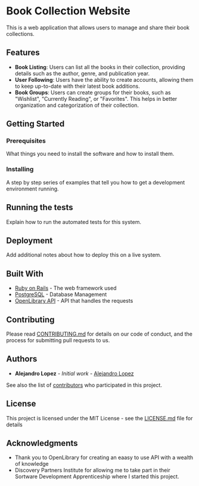 # Book Collection Website

This is a web application that allows users to manage and share their book collections. 

## Features

- **Book Listing**: Users can list all the books in their collection, providing details such as the author, genre, and publication year.
- **User Following**: Users have the ability to create accounts, allowing them to keep up-to-date with their latest book additions.
- **Book Groups**: Users can create groups for their books, such as "Wishlist", "Currently Reading", or "Favorites". This helps in better organization and categorization of their collection.

## Getting Started



### Prerequisites

What things you need to install the software and how to install them.

### Installing

A step by step series of examples that tell you how to get a development environment running.

## Running the tests

Explain how to run the automated tests for this system.

## Deployment

Add additional notes about how to deploy this on a live system.

## Built With

* [Ruby on Rails](http://rubyonrails.org/) - The web framework used
* [PostgreSQL](https://www.postgresql.org/) - Database Management
* [OpenLibrary API](https://openlibrary.org/developers/api) - API that handles the requests

## Contributing

Please read [CONTRIBUTING.md](https://gist.github.com/PurpleBooth/b24679402957c63ec426) for details on our code of conduct, and the process for submitting pull requests to us.

## Authors

* **Alejandro Lopez** - *Initial work* - [Alejandro Lopez](https://github.com/alejlopez139)

See also the list of [contributors](https://github.com/your/repository/contributors) who participated in this project.

## License

This project is licensed under the MIT License - see the [LICENSE.md](LICENSE.md) file for details

## Acknowledgments

* Thank you to OpenLibrary for creating an eaasy to use API with a wealth of knowledge
* Discovery Partners Institute for allowing me to take part in their Sortware Development Apprenticeship where I started this project.

